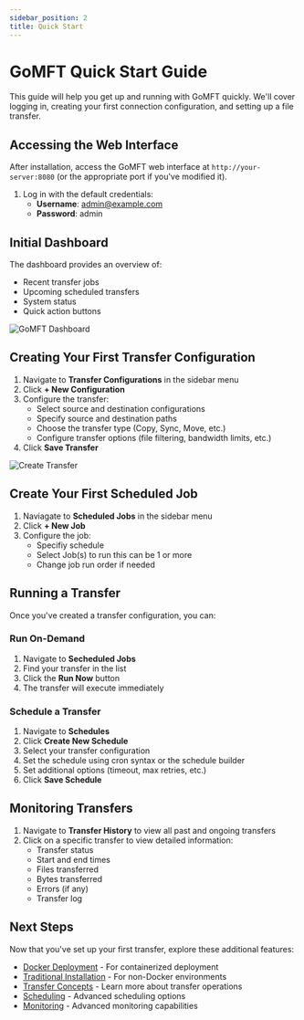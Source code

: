 ```yaml
---
sidebar_position: 2
title: Quick Start
---
```


# GoMFT Quick Start Guide

This guide will help you get up and running with GoMFT quickly. We'll cover logging in, creating your first connection configuration, and setting up a file transfer.

## Accessing the Web Interface

After installation, access the GoMFT web interface at `http://your-server:8080` (or the appropriate port if you've modified it).

1. Log in with the default credentials:
   - **Username**: admin@example.com
   - **Password**: admin

## Initial Dashboard

The dashboard provides an overview of:
- Recent transfer jobs
- Upcoming scheduled transfers
- System status
- Quick action buttons

![GoMFT Dashboard](/img/dashboard.gomft.png)

## Creating Your First Transfer Configuration

1. Navigate to **Transfer Configurations** in the sidebar menu
2. Click **+ New Configuration**
3. Configure the transfer:
   - Select source and destination configurations
   - Specify source and destination paths
   - Choose the transfer type (Copy, Sync, Move, etc.)
   - Configure transfer options (file filtering, bandwidth limits, etc.)
4. Click **Save Transfer**

![Create Transfer](/img/transfer.config.gomft.png)

## Create Your First Scheduled Job
1. Naviagate to **Scheduled Jobs** in the sidebar menu
2. Click **+ New Job**
3. Configure the job:
   - Specifiy schedule
   - Select Job(s) to run this can be 1 or more
   - Change job run order if needed

## Running a Transfer

Once you've created a transfer configuration, you can:

### Run On-Demand

1. Navigate to **Secheduled Jobs**
2. Find your transfer in the list
3. Click the **Run Now** button
4. The transfer will execute immediately

### Schedule a Transfer

1. Navigate to **Schedules**
2. Click **Create New Schedule**
3. Select your transfer configuration
4. Set the schedule using cron syntax or the schedule builder
5. Set additional options (timeout, max retries, etc.)
6. Click **Save Schedule**

## Monitoring Transfers

1. Navigate to **Transfer History** to view all past and ongoing transfers
2. Click on a specific transfer to view detailed information:
   - Transfer status
   - Start and end times
   - Files transferred
   - Bytes transferred
   - Errors (if any)
   - Transfer log

## Next Steps

Now that you've set up your first transfer, explore these additional features:

- [Docker Deployment](/docs/getting-started/docker) - For containerized deployment
- [Traditional Installation](/docs/getting-started/traditional) - For non-Docker environments
- [Transfer Concepts](/docs/core-concepts/transfers) - Learn more about transfer operations
- [Scheduling](/docs/core-concepts/schedules) - Advanced scheduling options
- [Monitoring](/docs/core-concepts/monitoring) - Advanced monitoring capabilities 